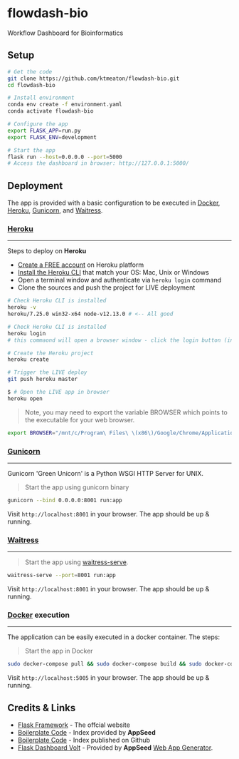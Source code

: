 # flowdash-bio

Workflow Dashboard for Bioinformatics

## Setup

```bash
# Get the code
git clone https://github.com/ktmeaton/flowdash-bio.git
cd flowdash-bio

# Install environment
conda env create -f environment.yaml
conda activate flowdash-bio

# Configure the app
export FLASK_APP=run.py
export FLASK_ENV=development

# Start the app
flask run --host=0.0.0.0 --port=5000
# Access the dashboard in browser: http://127.0.0.1:5000/
```

## Deployment

The app is provided with a basic configuration to be executed in [Docker](https://www.docker.com/), [Heroku](https://www.heroku.com/), [Gunicorn](https://gunicorn.org/), and [Waitress](https://docs.pylonsproject.org/projects/waitress/en/stable/).

### [Heroku](https://www.heroku.com/)

---

Steps to deploy on **Heroku**

- [Create a FREE account](https://signup.heroku.com/) on Heroku platform
- [Install the Heroku CLI](https://devcenter.heroku.com/articles/getting-started-with-python#set-up) that match your OS: Mac, Unix or Windows
- Open a terminal window and authenticate via `heroku login` command
- Clone the sources and push the project for LIVE deployment

```bash
# Check Heroku CLI is installed
heroku -v
heroku/7.25.0 win32-x64 node-v12.13.0 # <-- All good

# Check Heroku CLI is installed
heroku login
# this commaond will open a browser window - click the login button (in browser)

# Create the Heroku project
heroku create

# Trigger the LIVE deploy
git push heroku master

$ # Open the LIVE app in browser
heroku open
```

> Note, you may need to export the variable BROWSER which points to the executable for your web browser.

```bash
export BROWSER="/mnt/c/Program\ Files\ \(x86\)/Google/Chrome/Application/chrome.exe"
```

### [Gunicorn](https://gunicorn.org/)

---

Gunicorn 'Green Unicorn' is a Python WSGI HTTP Server for UNIX.

> Start the app using gunicorn binary

```bash
gunicorn --bind 0.0.0.0:8001 run:app
```

Visit `http://localhost:8001` in your browser. The app should be up & running.

### [Waitress](https://docs.pylonsproject.org/projects/waitress/en/stable/)

---

> Start the app using [waitress-serve](https://docs.pylonsproject.org/projects/waitress/en/stable/runner.html).

```bash
waitress-serve --port=8001 run:app
```

Visit `http://localhost:8001` in your browser. The app should be up & running.

### [Docker](https://www.docker.com/) execution

---

The application can be easily executed in a docker container. The steps:

> Start the app in Docker

```bash
sudo docker-compose pull && sudo docker-compose build && sudo docker-compose up -d
```

Visit `http://localhost:5005` in your browser. The app should be up & running.

## Credits & Links

- [Flask Framework](https://www.palletsprojects.com/p/flask/) - The offcial website
- [Boilerplate Code](https://appseed.us/boilerplate-code) - Index provided by **AppSeed**
- [Boilerplate Code](https://github.com/app-generator/boilerplate-code) - Index published on Github
- [Flask Dashboard Volt](https://appseed.us/admin-dashboards/flask-dashboard-volt) - Provided by **AppSeed** [Web App Generator](https://appseed.us/app-generator).
